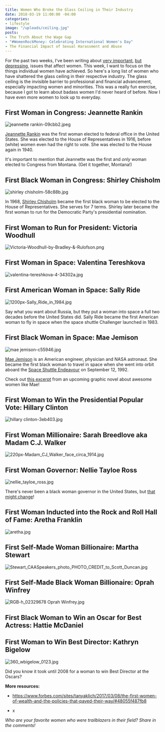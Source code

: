 ```yaml
---
title: Women Who Broke the Glass Ceiling in Their Industry
date: 2018-03-19 11:00:00 -04:00
categories:
- lifestyle
image: "/uploads/ceiling.jpg"
posts:
- The Truth About the Wage Gap
- "#WomenRockMoney: Celebrating International Women's Day"
- The Financial Impact of Sexual Harassment and Abuse
---
```


For the past two weeks, I've been writing about [very important](https://www.maggiegermano.com/blog/the-financial-impact-of-sexual-harassment-abuse/), [but depressing](https://www.maggiegermano.com/blog/the-truth-about-the-wage-gap/), issues that affect women. This week, I want to focus on the things individual women have achieved. So here's a long list of women who have shattered the glass ceiling in their respective industry. The glass ceiling is the invisible barrier to professional and financial advancement, especially impacting women and minorities. This was a really fun exercise, because I got to learn about badass women I'd never heard of before. Now I have even more women to look up to everyday.

## First Woman in Congress: Jeannette Rankin

![jeannette rankin-09cbb2.jpeg](/uploads/jeannette%20rankin-09cbb2.jpeg)

[Jeannette Rankin](https://en.wikipedia.org/wiki/Jeannette_Rankin) was the first woman elected to federal office in the United States. She was elected to the House of Representatives in 1916, before (white) women even had the right to vote.  She was elected to the House again in 1940. 

It's important to mention that Jeannette was the first and *only* woman elected to Congress from Montana. (Get it together, Montana!)

## First Black Woman in Congress: Shirley Chisholm

![shirley chisholm-58c88b.jpg](/uploads/shirley%20chisholm-58c88b.jpg)

In 1968, [Shirley Chisholm](https://en.wikipedia.org/wiki/Shirley_Chisholm) became the first black woman to be elected to the House of Representatives. She serves for 7 terms. Shirley later became the first woman to run for the Democratic Party's presidential nomination.

## First Woman to Run for President: Victoria Woodhull

![Victoria-Woodhull-by-Bradley-&-Rulofson.png](/uploads/Victoria-Woodhull-by-Bradley-&-Rulofson.png)

## First Woman in Space: Valentina Tereshkova

![valentina-tereshkova-4-34302a.jpg](/uploads/valentina-tereshkova-4-34302a.jpg)

## First American Woman in Space: Sally Ride

![1200px-Sally_Ride_in_1984.jpg](/uploads/1200px-Sally_Ride_in_1984.jpg)

Say what you want about Russia, but they put a woman into space a full two decades before the United States did. Sally Ride became the first American woman to fly in space when the space shuttle Challenger launched in 1983.

## First Black Woman in Space: Mae Jemison

![mae jemison-c55946.jpg](/uploads/mae%20jemison-c55946.jpg)

[Mae Jemison](https://www.biography.com/people/mae-c-jemison-9542378) is an American engineer, physician and NASA astronaut. She became the first black woman to travel in space when she went into orbit aboard the [Space Shuttle Endeavour](https://www.nasa.gov/centers/kennedy/shuttleoperations/orbiters/endeavour-info.html) on September 12, 1992.

Check out [this excerpt](https://www.thelily.com/mae-jemison-was-the-first-black-woman-in-space-shes-spent-her-life-proving-people-wrong/) from an upcoming graphic novel about awesome women like Mae!

## First Woman to Win the Presidential Popular Vote: Hillary Clinton

![hillary clinton-3eb403.jpg](/uploads/hillary%20clinton-3eb403.jpg)

## First Woman Millionaire: Sarah Breedlove aka Madam C.J. Walker

![220px-Madam_CJ_Walker_face_circa_1914.jpg](/uploads/220px-Madam_CJ_Walker_face_circa_1914.jpg)

## First Woman Governor: Nellie Tayloe Ross

![nellie_tayloe_ross.jpg](/uploads/nellie_tayloe_ross.jpg)

There's never been a black woman governor in the United States, but [that might change](https://broadly.vice.com/en_us/article/7xejng/stacey-abrams-georgia-first-black-female-governor)!

## First Woman Inducted into the Rock and Roll Hall of Fame: Aretha Franklin

![aretha.jpg](/uploads/aretha.jpg)

## First Self-Made Woman Billionaire: Martha Stewart

![Stewart_CAASpeakers_photo_PHOTO_CREDIT_to_Scott_Duncan.jpg](/uploads/Stewart_CAASpeakers_photo_PHOTO_CREDIT_to_Scott_Duncan.jpg)

## First Self-Made Black Woman Billionaire: Oprah Winfrey

![RGB-h_02329678 Oprah Winfrey.jpg](/uploads/RGB-h_02329678%20Oprah%20Winfrey.jpg)

## First Black Woman to Win an Oscar for Best Actress: Hattie McDaniel

## First Woman to Win Best Director: Kathryn Bigelow

![360_wbigelow_0123.jpg](/uploads/360_wbigelow_0123.jpg)

Did you know it took until 2008 for a woman to win Best Director at the Oscars?

**More resources:**

* https://www.forbes.com/sites/tanyaklich/2017/03/08/the-first-women-of-wealth-and-the-policies-that-paved-their-way/#48055f487fb8

* x

*Who are your favorite women who were trailblazers in their field? Share in the comments!*